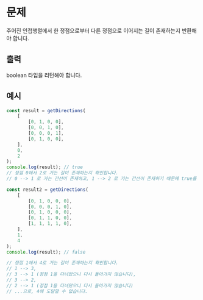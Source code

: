 # 문제
주어진 인접행렬에서 한 정점으로부터 다른 정점으로 이어지는 길이 존재하는지 반환해야 합니다.

## 출력
boolean 타입을 리턴해야 합니다.
## 예시
```jsx
const result = getDirections(
	[
		[0, 1, 0, 0],
		[0, 0, 1, 0],
		[0, 0, 0, 1],
		[0, 1, 0, 0],
	],
	0,
	2
);
console.log(result); // true
// 정점 0에서 2로 가는 길이 존재하는지 확인합니다.
// 0 --> 1 로 가는 간선이 존재하고, 1 --> 2 로 가는 간선이 존재하기 때문에 true를 반환합니다.

const result2 = getDirections(
	[
		[0, 1, 0, 0, 0],
		[0, 0, 0, 1, 0],
		[0, 1, 0, 0, 0],
		[0, 1, 1, 0, 0],
		[1, 1, 1, 1, 0],
	],
	1,
	4
);
console.log(result); // false

// 정점 1에서 4로 가는 길이 존재하는지 확인합니다.
// 1 --> 3,
// 3 --> 1 (정점 1을 다녀왔으니 다시 돌아가지 않습니다),
// 3 --> 2,
// 2 --> 1 (정점 1을 다녀왔으니 다시 돌아가지 않습니다)
// ...으로, 4에 도달할 수 없습니다.
```


